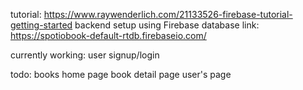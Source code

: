 tutorial: https://www.raywenderlich.com/21133526-firebase-tutorial-getting-started
backend setup using Firebase
    database link: https://spotiobook-default-rtdb.firebaseio.com/
    
currently working:
    user signup/login

todo:
    books home page
    book detail page
    user's page
    

